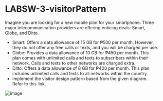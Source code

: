 # LABSW-3-visitorPattern

Imagine you are looking for a new mobile plan for your smartphone. Three major telecommunication providers are offering enticing deals: Smart, Globe, and Ditto.

- Smart: Offers a data allowance of 15 GB for ₱500 per month. However, they do not offer any free calls or texts, and you will be charged per use.
- Globe: Provides a data allowance of 10 GB for ₱450 per month. This plan comes with unlimited calls and texts to subscribers within their network. Calls and texts to other networks are charged extra.
- Ditto: Offers a data allowance of 8 GB for ₱400 per month. This plan includes unlimited calls and texts to all networks within the country.
- Implement the visitor design pattern based from the given diagram. Refer to this link.  

![image](https://github.com/user-attachments/assets/825bbf6e-d9f2-4a10-800c-f78a6ef39be7)
